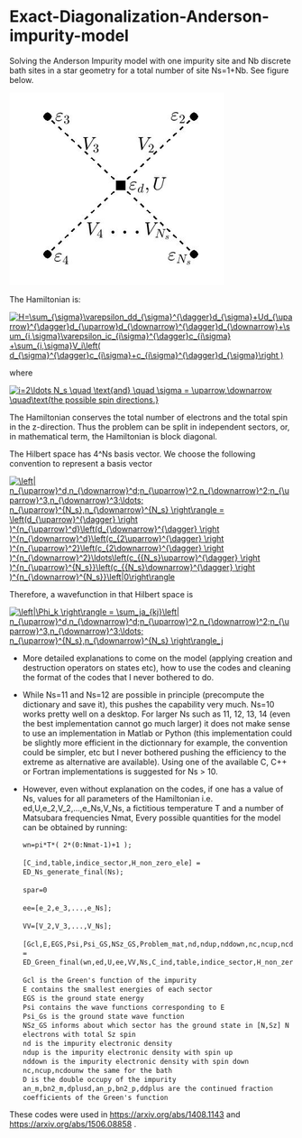 # Exact-Diagonalization-Anderson-impurity-model

Solving the Anderson Impurity model with one impurity site and Nb discrete bath sites in a star geometry for a total number of site Ns=1+Nb. See figure below.

![My image](https://github.com/L-F-A/img/blob/master/StarGeometry.jpg)

The Hamiltonian is:

<a href="https://www.codecogs.com/eqnedit.php?latex=H=\sum_{\sigma}\varepsilon_dd_{\sigma}^{\dagger}d_{\sigma}&plus;Ud_{\uparrow}^{\dagger}d_{\uparrow}d_{\downarrow}^{\dagger}d_{\downarrow}&plus;\sum_{i,\sigma}\varepsilon_ic_{i\sigma}^{\dagger}c_{i\sigma}&space;&plus;\sum_{i,\sigma}V_i\left(&space;d_{\sigma}^{\dagger}c_{i\sigma}&plus;c_{i\sigma}^{\dagger}d_{\sigma}\right&space;)" target="_blank"><img src="https://latex.codecogs.com/gif.latex?H=\sum_{\sigma}\varepsilon_dd_{\sigma}^{\dagger}d_{\sigma}&plus;Ud_{\uparrow}^{\dagger}d_{\uparrow}d_{\downarrow}^{\dagger}d_{\downarrow}&plus;\sum_{i,\sigma}\varepsilon_ic_{i\sigma}^{\dagger}c_{i\sigma}&space;&plus;\sum_{i,\sigma}V_i\left(&space;d_{\sigma}^{\dagger}c_{i\sigma}&plus;c_{i\sigma}^{\dagger}d_{\sigma}\right&space;)" title="H=\sum_{\sigma}\varepsilon_dd_{\sigma}^{\dagger}d_{\sigma}+Ud_{\uparrow}^{\dagger}d_{\uparrow}d_{\downarrow}^{\dagger}d_{\downarrow}+\sum_{i,\sigma}\varepsilon_ic_{i\sigma}^{\dagger}c_{i\sigma} +\sum_{i,\sigma}V_i\left( d_{\sigma}^{\dagger}c_{i\sigma}+c_{i\sigma}^{\dagger}d_{\sigma}\right )" /></a>

where 

<a href="https://www.codecogs.com/eqnedit.php?latex=i=2\ldots&space;N_s&space;\quad&space;\text{and}&space;\quad&space;\sigma&space;=&space;\uparrow,\downarrow&space;\quad\text{the&space;possible&space;spin&space;directions.}" target="_blank"><img src="https://latex.codecogs.com/gif.latex?i=2\ldots&space;N_s&space;\quad&space;\text{and}&space;\quad&space;\sigma&space;=&space;\uparrow,\downarrow&space;\quad\text{the&space;possible&space;spin&space;directions.}" title="i=2\ldots N_s \quad \text{and} \quad \sigma = \uparrow,\downarrow \quad\text{the possible spin directions.}" /></a>

The Hamiltonian conserves the total number of electrons and the total spin in the z-direction. Thus the problem can be split in independent sectors, or, in mathematical term, the Hamiltonian is block diagonal.

The Hilbert space has 4^Ns basis vector. We choose the following convention to represent a basis vector

<a href="https://www.codecogs.com/eqnedit.php?latex=\left|&space;n_{\uparrow}^d,n_{\downarrow}^d;n_{\uparrow}^2,n_{\downarrow}^2;n_{\uparrow}^3,n_{\downarrow}^3;\ldots;&space;n_{\uparrow}^{N_s},n_{\downarrow}^{N_s}&space;\right\rangle&space;=&space;\left(d_{\uparrow}^{\dagger}&space;\right&space;)^{n_{\uparrow}^d}\left(d_{\downarrow}^{\dagger}&space;\right&space;)^{n_{\downarrow}^d}\left(c_{2\uparrow}^{\dagger}&space;\right&space;)^{n_{\uparrow}^2}\left(c_{2\downarrow}^{\dagger}&space;\right&space;)^{n_{\downarrow}^2}\ldots\left(c_{{N_s}\uparrow}^{\dagger}&space;\right&space;)^{n_{\uparrow}^{N_s}}\left(c_{{N_s}\downarrow}^{\dagger}&space;\right&space;)^{n_{\downarrow}^{N_s}}\left|0\right\rangle" target="_blank"><img src="https://latex.codecogs.com/gif.latex?\left|&space;n_{\uparrow}^d,n_{\downarrow}^d;n_{\uparrow}^2,n_{\downarrow}^2;n_{\uparrow}^3,n_{\downarrow}^3;\ldots;&space;n_{\uparrow}^{N_s},n_{\downarrow}^{N_s}&space;\right\rangle&space;=&space;\left(d_{\uparrow}^{\dagger}&space;\right&space;)^{n_{\uparrow}^d}\left(d_{\downarrow}^{\dagger}&space;\right&space;)^{n_{\downarrow}^d}\left(c_{2\uparrow}^{\dagger}&space;\right&space;)^{n_{\uparrow}^2}\left(c_{2\downarrow}^{\dagger}&space;\right&space;)^{n_{\downarrow}^2}\ldots\left(c_{{N_s}\uparrow}^{\dagger}&space;\right&space;)^{n_{\uparrow}^{N_s}}\left(c_{{N_s}\downarrow}^{\dagger}&space;\right&space;)^{n_{\downarrow}^{N_s}}\left|0\right\rangle" title="\left| n_{\uparrow}^d,n_{\downarrow}^d;n_{\uparrow}^2,n_{\downarrow}^2;n_{\uparrow}^3,n_{\downarrow}^3;\ldots; n_{\uparrow}^{N_s},n_{\downarrow}^{N_s} \right\rangle = \left(d_{\uparrow}^{\dagger} \right )^{n_{\uparrow}^d}\left(d_{\downarrow}^{\dagger} \right )^{n_{\downarrow}^d}\left(c_{2\uparrow}^{\dagger} \right )^{n_{\uparrow}^2}\left(c_{2\downarrow}^{\dagger} \right )^{n_{\downarrow}^2}\ldots\left(c_{{N_s}\uparrow}^{\dagger} \right )^{n_{\uparrow}^{N_s}}\left(c_{{N_s}\downarrow}^{\dagger} \right )^{n_{\downarrow}^{N_s}}\left|0\right\rangle" /></a>

Therefore, a wavefunction in that Hilbert space is

<a href="https://www.codecogs.com/eqnedit.php?latex=\left|\Phi_k&space;\right\rangle&space;=&space;\sum_ja_{kj}\left|&space;n_{\uparrow}^d,n_{\downarrow}^d;n_{\uparrow}^2,n_{\downarrow}^2;n_{\uparrow}^3,n_{\downarrow}^3;\ldots;&space;n_{\uparrow}^{N_s},n_{\downarrow}^{N_s}&space;\right\rangle_j" target="_blank"><img src="https://latex.codecogs.com/gif.latex?\left|\Phi_k&space;\right\rangle&space;=&space;\sum_ja_{kj}\left|&space;n_{\uparrow}^d,n_{\downarrow}^d;n_{\uparrow}^2,n_{\downarrow}^2;n_{\uparrow}^3,n_{\downarrow}^3;\ldots;&space;n_{\uparrow}^{N_s},n_{\downarrow}^{N_s}&space;\right\rangle_j" title="\left|\Phi_k \right\rangle = \sum_ja_{kj}\left| n_{\uparrow}^d,n_{\downarrow}^d;n_{\uparrow}^2,n_{\downarrow}^2;n_{\uparrow}^3,n_{\downarrow}^3;\ldots; n_{\uparrow}^{N_s},n_{\downarrow}^{N_s} \right\rangle_j" /></a>


  - More detailed explanations to come on the model (applying creation and destruction operators on states etc), how to use the codes and cleaning the format of the codes that I never bothered to do. 

  - While Ns=11 and Ns=12 are possible in principle (precompute the dictionary and save it), this pushes the capability very much. Ns=10 works pretty well on a desktop. For larger Ns such as 11, 12, 13, 14 (even the best implementation cannot go much larger) it does not make sense to use an implementation in Matlab or Python (this implementation could be slightly more efficient in the dictionnary for example, the convention could be simpler, etc but I never bothered pushing the efficiency to the extreme as alternative are available). Using one of the available C, C++ or Fortran implementations is suggested for Ns > 10. 
  
  - However, even without explanation on the codes, if one has a value of Ns, values for all parameters of the Hamiltonian i.e. ed,U,e_2,V_2,...,e_Ns,V_Ns, a fictitious temperature T and a number of Matsubara frequencies Nmat, Every possible quantities for the model can be obtained by running:

        wn=pi*T*( 2*(0:Nmat-1)+1 );

        [C_ind,table,indice_sector,H_non_zero_ele] = ED_Ns_generate_final(Ns);

        spar=0

        ee=[e_2,e_3,...,e_Ns];

        VV=[V_2,V_3,...,V_Ns];

        [Gcl,E,EGS,Psi,Psi_GS,NSz_GS,Problem_mat,nd,ndup,nddown,nc,ncup,ncdown,D,an_m,bn2_m,dplusd,an_p,bn2_p,ddplus] =      ED_Green_final(wn,ed,U,ee,VV,Ns,C_ind,table,indice_sector,H_non_zero_ele,spar)

        Gcl is the Green's function of the impurity
        E contains the smallest energies of each sector
        EGS is the ground state energy
        Psi contains the wave functions corresponding to E
        Psi_Gs is the ground state wave function
        NSz_GS informs about which sector has the ground state in [N,Sz] N electrons with total Sz spin
        nd is the impurity electronic density
        ndup is the impurity electronic density with spin up
        nddown is the impurity electronic density with spin down
        nc,ncup,ncdounw the same for the bath
        D is the double occupy of the impurity
        an_m,bn2_m,dplusd,an_p,bn2_p,ddplus are the continued fraction coefficients of the Green's function

These codes were used in https://arxiv.org/abs/1408.1143 and https://arxiv.org/abs/1506.08858 .

